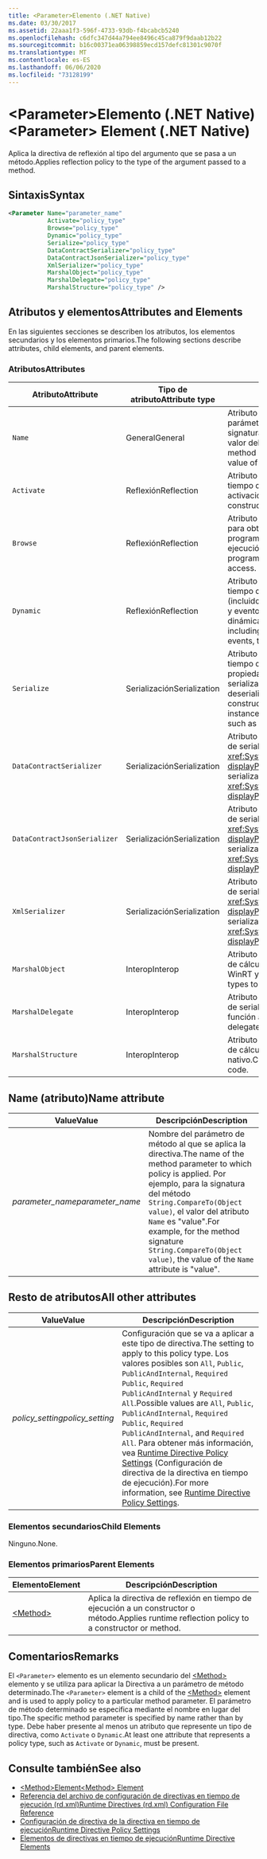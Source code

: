 ```yaml
---
title: <Parameter>Elemento (.NET Native)
ms.date: 03/30/2017
ms.assetid: 22aaa1f3-596f-4733-93db-f4bcabcb5240
ms.openlocfilehash: c6dfc347d44a794ee8496c45ca879f9daab12b22
ms.sourcegitcommit: b16c00371ea06398859ecd157defc81301c9070f
ms.translationtype: MT
ms.contentlocale: es-ES
ms.lasthandoff: 06/06/2020
ms.locfileid: "73128199"
---
```

# <a name="parameter-element-net-native"></a><span data-ttu-id="a3fee-102">\<Parameter>Elemento (.NET Native)</span><span class="sxs-lookup"><span data-stu-id="a3fee-102">\<Parameter> Element (.NET Native)</span></span>
<span data-ttu-id="a3fee-103">Aplica la directiva de reflexión al tipo del argumento que se pasa a un método.</span><span class="sxs-lookup"><span data-stu-id="a3fee-103">Applies reflection policy to the type of the argument passed to a method.</span></span>  
  
## <a name="syntax"></a><span data-ttu-id="a3fee-104">Sintaxis</span><span class="sxs-lookup"><span data-stu-id="a3fee-104">Syntax</span></span>  
  
```xml  
<Parameter Name="parameter_name"  
           Activate="policy_type"  
           Browse="policy_type"  
           Dynamic="policy_type"  
           Serialize="policy_type"  
           DataContractSerializer="policy_type"  
           DataContractJsonSerializer="policy_type"  
           XmlSerializer="policy_type"  
           MarshalObject="policy_type"  
           MarshalDelegate="policy_type"  
           MarshalStructure="policy_type" />  
```  
  
## <a name="attributes-and-elements"></a><span data-ttu-id="a3fee-105">Atributos y elementos</span><span class="sxs-lookup"><span data-stu-id="a3fee-105">Attributes and Elements</span></span>  
 <span data-ttu-id="a3fee-106">En las siguientes secciones se describen los atributos, los elementos secundarios y los elementos primarios.</span><span class="sxs-lookup"><span data-stu-id="a3fee-106">The following sections describe attributes, child elements, and parent elements.</span></span>  
  
### <a name="attributes"></a><span data-ttu-id="a3fee-107">Atributos</span><span class="sxs-lookup"><span data-stu-id="a3fee-107">Attributes</span></span>  
  
|<span data-ttu-id="a3fee-108">Atributo</span><span class="sxs-lookup"><span data-stu-id="a3fee-108">Attribute</span></span>|<span data-ttu-id="a3fee-109">Tipo de atributo</span><span class="sxs-lookup"><span data-stu-id="a3fee-109">Attribute type</span></span>|<span data-ttu-id="a3fee-110">Descripción</span><span class="sxs-lookup"><span data-stu-id="a3fee-110">Description</span></span>|  
|---------------|--------------------|-----------------|  
|`Name`|<span data-ttu-id="a3fee-111">General</span><span class="sxs-lookup"><span data-stu-id="a3fee-111">General</span></span>|<span data-ttu-id="a3fee-112">Atributo necesario.</span><span class="sxs-lookup"><span data-stu-id="a3fee-112">Required attribute.</span></span> <span data-ttu-id="a3fee-113">El nombre del parámetro.</span><span class="sxs-lookup"><span data-stu-id="a3fee-113">The parameter name.</span></span> <span data-ttu-id="a3fee-114">Por ejemplo, para la signatura del método `String.CompareTo(Object value)`, el valor del atributo `Name` es "value".</span><span class="sxs-lookup"><span data-stu-id="a3fee-114">For example, for the method signature `String.CompareTo(Object value)`, the value of the `Name` attribute is "value".</span></span>|  
|`Activate`|<span data-ttu-id="a3fee-115">Reflexión</span><span class="sxs-lookup"><span data-stu-id="a3fee-115">Reflection</span></span>|<span data-ttu-id="a3fee-116">Atributo opcional.</span><span class="sxs-lookup"><span data-stu-id="a3fee-116">Optional attribute.</span></span> <span data-ttu-id="a3fee-117">Controla el acceso en tiempo de ejecución a los constructores para permitir la activación de instancias.</span><span class="sxs-lookup"><span data-stu-id="a3fee-117">Controls runtime access to constructors to enable activation of instances.</span></span>|  
|`Browse`|<span data-ttu-id="a3fee-118">Reflexión</span><span class="sxs-lookup"><span data-stu-id="a3fee-118">Reflection</span></span>|<span data-ttu-id="a3fee-119">Atributo opcional.</span><span class="sxs-lookup"><span data-stu-id="a3fee-119">Optional attribute.</span></span> <span data-ttu-id="a3fee-120">Controla la consulta para obtener información sobre los elementos de programa, pero no permite el acceso en tiempo de ejecución.</span><span class="sxs-lookup"><span data-stu-id="a3fee-120">Controls querying for information about program elements, but does not enable any runtime access.</span></span>|  
|`Dynamic`|<span data-ttu-id="a3fee-121">Reflexión</span><span class="sxs-lookup"><span data-stu-id="a3fee-121">Reflection</span></span>|<span data-ttu-id="a3fee-122">Atributo opcional.</span><span class="sxs-lookup"><span data-stu-id="a3fee-122">Optional attribute.</span></span> <span data-ttu-id="a3fee-123">Controla el acceso en tiempo de ejecución a todos los miembros de tipo (incluidos constructores, métodos, campos, propiedades y eventos) para permitir la programación dinámica.</span><span class="sxs-lookup"><span data-stu-id="a3fee-123">Controls runtime access to all type members, including constructors, methods, fields, properties, and events, to enable dynamic programming.</span></span>|  
|`Serialize`|<span data-ttu-id="a3fee-124">Serialización</span><span class="sxs-lookup"><span data-stu-id="a3fee-124">Serialization</span></span>|<span data-ttu-id="a3fee-125">Atributo opcional.</span><span class="sxs-lookup"><span data-stu-id="a3fee-125">Optional attribute.</span></span> <span data-ttu-id="a3fee-126">Controla el acceso en tiempo de ejecución a constructores, campos y propiedades para permitir que bibliotecas como el serializador JSON Newtonsoft puedan serializar y deserializar instancias de tipo.</span><span class="sxs-lookup"><span data-stu-id="a3fee-126">Controls runtime access to constructors, fields, and properties, to enable type instances to be serialized and deserialized by libraries such as the Newtonsoft JSON serializer.</span></span>|  
|`DataContractSerializer`|<span data-ttu-id="a3fee-127">Serialización</span><span class="sxs-lookup"><span data-stu-id="a3fee-127">Serialization</span></span>|<span data-ttu-id="a3fee-128">Atributo opcional.</span><span class="sxs-lookup"><span data-stu-id="a3fee-128">Optional attribute.</span></span> <span data-ttu-id="a3fee-129">Controla la directiva de serialización que usa la clase <xref:System.Runtime.Serialization.DataContractSerializer?displayProperty=nameWithType>.</span><span class="sxs-lookup"><span data-stu-id="a3fee-129">Controls policy for serialization that uses the <xref:System.Runtime.Serialization.DataContractSerializer?displayProperty=nameWithType> class.</span></span>|  
|`DataContractJsonSerializer`|<span data-ttu-id="a3fee-130">Serialización</span><span class="sxs-lookup"><span data-stu-id="a3fee-130">Serialization</span></span>|<span data-ttu-id="a3fee-131">Atributo opcional.</span><span class="sxs-lookup"><span data-stu-id="a3fee-131">Optional attribute.</span></span> <span data-ttu-id="a3fee-132">Controla la directiva de serialización JSON que usa la clase <xref:System.Runtime.Serialization.DataContractSerializer?displayProperty=nameWithType>.</span><span class="sxs-lookup"><span data-stu-id="a3fee-132">Controls policy for JSON serialization that uses the <xref:System.Runtime.Serialization.DataContractSerializer?displayProperty=nameWithType> class.</span></span>|  
|`XmlSerializer`|<span data-ttu-id="a3fee-133">Serialización</span><span class="sxs-lookup"><span data-stu-id="a3fee-133">Serialization</span></span>|<span data-ttu-id="a3fee-134">Atributo opcional.</span><span class="sxs-lookup"><span data-stu-id="a3fee-134">Optional attribute.</span></span> <span data-ttu-id="a3fee-135">Controla la directiva de serialización XML que usa la clase <xref:System.Xml.Serialization.XmlSerializer?displayProperty=nameWithType>.</span><span class="sxs-lookup"><span data-stu-id="a3fee-135">Controls policy for XML serialization that uses the <xref:System.Xml.Serialization.XmlSerializer?displayProperty=nameWithType> class.</span></span>|  
|`MarshalObject`|<span data-ttu-id="a3fee-136">Interop</span><span class="sxs-lookup"><span data-stu-id="a3fee-136">Interop</span></span>|<span data-ttu-id="a3fee-137">Atributo opcional.</span><span class="sxs-lookup"><span data-stu-id="a3fee-137">Optional attribute.</span></span> <span data-ttu-id="a3fee-138">Controla la directiva de cálculo de referencias de tipos de referencia para WinRT y COM.</span><span class="sxs-lookup"><span data-stu-id="a3fee-138">Controls policy for marshaling reference types to WinRT and COM.</span></span>|  
|`MarshalDelegate`|<span data-ttu-id="a3fee-139">Interop</span><span class="sxs-lookup"><span data-stu-id="a3fee-139">Interop</span></span>|<span data-ttu-id="a3fee-140">Atributo opcional.</span><span class="sxs-lookup"><span data-stu-id="a3fee-140">Optional attribute.</span></span> <span data-ttu-id="a3fee-141">Controla la directiva de serialización de tipos de delegado como punteros de función a código nativo.</span><span class="sxs-lookup"><span data-stu-id="a3fee-141">Controls policy for marshaling delegate types as function pointers to native code.</span></span>|  
|`MarshalStructure`|<span data-ttu-id="a3fee-142">Interop</span><span class="sxs-lookup"><span data-stu-id="a3fee-142">Interop</span></span>|<span data-ttu-id="a3fee-143">Atributo opcional.</span><span class="sxs-lookup"><span data-stu-id="a3fee-143">Optional attribute.</span></span> <span data-ttu-id="a3fee-144">Controla la directiva de cálculo de referencias de tipos de valor a código nativo.</span><span class="sxs-lookup"><span data-stu-id="a3fee-144">Controls policy for marshaling value types to native code.</span></span>|  
  
## <a name="name-attribute"></a><span data-ttu-id="a3fee-145">Name (atributo)</span><span class="sxs-lookup"><span data-stu-id="a3fee-145">Name attribute</span></span>  
  
|<span data-ttu-id="a3fee-146">Value</span><span class="sxs-lookup"><span data-stu-id="a3fee-146">Value</span></span>|<span data-ttu-id="a3fee-147">Descripción</span><span class="sxs-lookup"><span data-stu-id="a3fee-147">Description</span></span>|  
|-----------|-----------------|  
|<span data-ttu-id="a3fee-148">*parameter_name*</span><span class="sxs-lookup"><span data-stu-id="a3fee-148">*parameter_name*</span></span>|<span data-ttu-id="a3fee-149">Nombre del parámetro de método al que se aplica la directiva.</span><span class="sxs-lookup"><span data-stu-id="a3fee-149">The name of the method parameter to which policy is applied.</span></span> <span data-ttu-id="a3fee-150">Por ejemplo, para la signatura del método `String.CompareTo(Object value)`, el valor del atributo `Name` es "value".</span><span class="sxs-lookup"><span data-stu-id="a3fee-150">For example, for the method signature `String.CompareTo(Object value)`, the value of the `Name` attribute is "value".</span></span>|  
  
## <a name="all-other-attributes"></a><span data-ttu-id="a3fee-151">Resto de atributos</span><span class="sxs-lookup"><span data-stu-id="a3fee-151">All other attributes</span></span>  
  
|<span data-ttu-id="a3fee-152">Value</span><span class="sxs-lookup"><span data-stu-id="a3fee-152">Value</span></span>|<span data-ttu-id="a3fee-153">Descripción</span><span class="sxs-lookup"><span data-stu-id="a3fee-153">Description</span></span>|  
|-----------|-----------------|  
|<span data-ttu-id="a3fee-154">*policy_setting*</span><span class="sxs-lookup"><span data-stu-id="a3fee-154">*policy_setting*</span></span>|<span data-ttu-id="a3fee-155">Configuración que se va a aplicar a este tipo de directiva.</span><span class="sxs-lookup"><span data-stu-id="a3fee-155">The setting to apply to this policy type.</span></span> <span data-ttu-id="a3fee-156">Los valores posibles son `All`, `Public`, `PublicAndInternal`, `Required Public`, `Required PublicAndInternal` y `Required All`.</span><span class="sxs-lookup"><span data-stu-id="a3fee-156">Possible values are `All`, `Public`, `PublicAndInternal`, `Required Public`, `Required PublicAndInternal`, and `Required All`.</span></span> <span data-ttu-id="a3fee-157">Para obtener más información, vea [Runtime Directive Policy Settings](runtime-directive-policy-settings.md) (Configuración de directiva de la directiva en tiempo de ejecución).</span><span class="sxs-lookup"><span data-stu-id="a3fee-157">For more information, see [Runtime Directive Policy Settings](runtime-directive-policy-settings.md).</span></span>|  
  
### <a name="child-elements"></a><span data-ttu-id="a3fee-158">Elementos secundarios</span><span class="sxs-lookup"><span data-stu-id="a3fee-158">Child Elements</span></span>  
 <span data-ttu-id="a3fee-159">Ninguno.</span><span class="sxs-lookup"><span data-stu-id="a3fee-159">None.</span></span>  
  
### <a name="parent-elements"></a><span data-ttu-id="a3fee-160">Elementos primarios</span><span class="sxs-lookup"><span data-stu-id="a3fee-160">Parent Elements</span></span>  
  
|<span data-ttu-id="a3fee-161">Elemento</span><span class="sxs-lookup"><span data-stu-id="a3fee-161">Element</span></span>|<span data-ttu-id="a3fee-162">Descripción</span><span class="sxs-lookup"><span data-stu-id="a3fee-162">Description</span></span>|  
|-------------|-----------------|  
|[\<Method>](method-element-net-native.md)|<span data-ttu-id="a3fee-163">Aplica la directiva de reflexión en tiempo de ejecución a un constructor o método.</span><span class="sxs-lookup"><span data-stu-id="a3fee-163">Applies runtime reflection policy to a constructor or method.</span></span>|  
  
## <a name="remarks"></a><span data-ttu-id="a3fee-164">Comentarios</span><span class="sxs-lookup"><span data-stu-id="a3fee-164">Remarks</span></span>  
 <span data-ttu-id="a3fee-165">El `<Parameter>` elemento es un elemento secundario del [\<Method>](method-element-net-native.md) elemento y se utiliza para aplicar la Directiva a un parámetro de método determinado.</span><span class="sxs-lookup"><span data-stu-id="a3fee-165">The `<Parameter>` element is a child of the [\<Method>](method-element-net-native.md) element and is used to apply policy to a particular method parameter.</span></span> <span data-ttu-id="a3fee-166">El parámetro de método determinado se especifica mediante el nombre en lugar del tipo.</span><span class="sxs-lookup"><span data-stu-id="a3fee-166">The specific method parameter is specified by name rather than by type.</span></span> <span data-ttu-id="a3fee-167">Debe haber presente al menos un atributo que represente un tipo de directiva, como `Activate` o `Dynamic`.</span><span class="sxs-lookup"><span data-stu-id="a3fee-167">At least one attribute that represents a policy type, such as `Activate` or `Dynamic`, must be present.</span></span>  
  
## <a name="see-also"></a><span data-ttu-id="a3fee-168">Consulte también</span><span class="sxs-lookup"><span data-stu-id="a3fee-168">See also</span></span>

- [<span data-ttu-id="a3fee-169">\<Method>Element</span><span class="sxs-lookup"><span data-stu-id="a3fee-169">\<Method> Element</span></span>](method-element-net-native.md)
- [<span data-ttu-id="a3fee-170">Referencia del archivo de configuración de directivas en tiempo de ejecución (rd.xml)</span><span class="sxs-lookup"><span data-stu-id="a3fee-170">Runtime Directives (rd.xml) Configuration File Reference</span></span>](runtime-directives-rd-xml-configuration-file-reference.md)
- [<span data-ttu-id="a3fee-171">Configuración de directiva de la directiva en tiempo de ejecución</span><span class="sxs-lookup"><span data-stu-id="a3fee-171">Runtime Directive Policy Settings</span></span>](runtime-directive-policy-settings.md)
- [<span data-ttu-id="a3fee-172">Elementos de directivas en tiempo de ejecución</span><span class="sxs-lookup"><span data-stu-id="a3fee-172">Runtime Directive Elements</span></span>](runtime-directive-elements.md)
